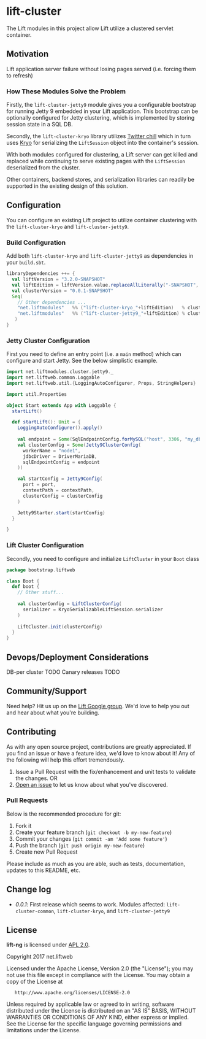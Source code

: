 # lift-cluster

The Lift modules in this project allow Lift utilize a clustered servlet container. 

## Motivation

Lift application server failure without losing pages served (i.e. forcing them to refresh)

### How These Modules Solve the Problem

Firstly, the `lift-cluster-jetty9` module gives you a configurable bootstrap for running Jetty 9 embedded in your Lift application.
This bootstrap can be optionally configured for Jetty clustering, which is implemented by storing session state in a SQL DB.

Secondly, the `lift-cluster-kryo` library utilizes [Twitter chill](https://github.com/twitter/chill) which in turn uses [Kryo](https://github.com/EsotericSoftware/kryo) for serializing the `LiftSession` object into the container's session.

With both modules configured for clustering, a Lift server can get killed and replaced while continuing to serve existing pages with the `LiftSession` deserialized from the cluster.

Other containers, backend stores, and serialization libraries can readily be supported in the existing design of this solution.

## Configuration

You can configure an existing Lift project to utilize container clustering with the `lift-cluster-kryo` and `lift-cluster-jetty9`.

### Build Configuration

Add both `lift-cluster-kryo` and `lift-cluster-jetty9` as dependencies in your `build.sbt`.

```scala
libraryDependencies ++= {
  val liftVersion = "3.2.0-SNAPSHOT" 
  val liftEdition = liftVersion.value.replaceAllLiterally("-SNAPSHOT", "").split('.').take(2).mkString(".")
  val clusterVersion = "0.0.1-SNAPSHOT"
  Seq(
    // Other dependencies ...
    "net.liftmodules"   %% ("lift-cluster-kryo_"+liftEdition)   % clusterVersion % "compile",
    "net.liftmodules"   %% ("lift-cluster-jetty9_"+liftEdition) % clusterVersion % "compile"
   )
}
```

### Jetty Cluster Configuration

First you need to define an entry point (i.e. a `main` method) which can configure and start Jetty.
See the below simplistic example.

```scala
import net.liftmodules.cluster.jetty9._
import net.liftweb.common.Loggable
import net.liftweb.util.{LoggingAutoConfigurer, Props, StringHelpers}

import util.Properties

object Start extends App with Loggable {
  startLift()

  def startLift(): Unit = {
    LoggingAutoConfigurer().apply()
    
    val endpoint = Some(SqlEndpointConfig.forMySQL("host", 3306, "my_db", "user", "password", "extra" -> "param"))
    val clusterConfig = Some(Jetty9ClusterConfig(
      workerName = "node1",
      jdbcDriver = DriverMariaDB,
      sqlEndpointConfig = endpoint
    ))

    val startConfig = Jetty9Config(
      port = port,
      contextPath = contextPath,
      clusterConfig = clusterConfig
    )

    Jetty9Starter.start(startConfig)
  }

}
```

### Lift Cluster Configuration

Secondly, you need to configure and initialize `LiftCluster` in your `Boot` class

```scala
package bootstrap.liftweb

class Boot {
  def boot {
    // Other stuff...
    
    val clusterConfig = LiftClusterConfig(
      serializer = KryoSerializableLiftSession.serializer 
    )
    
    LiftCluster.init(clusterConfig)
  }
}
```

## Devops/Deployment Considerations

DB-per cluster TODO
Canary releases TODO

## Community/Support

Need help?  Hit us up on the [Lift Google group](https://groups.google.com/forum/#!forum/liftweb).
We'd love to help you out and hear about what you're building.

## Contributing

As with any open source project, contributions are greatly appreciated.
If you find an issue or have a feature idea, we'd love to know about it!
Any of the following will help this effort tremendously.

1. Issue a Pull Request with the fix/enhancement and unit tests to validate the changes.  OR
3. [Open an issue](https://github.com/joescii/lift-cluster/issues/new) to let us know about what you've discovered.

### Pull Requests

Below is the recommended procedure for git:

1. Fork it
2. Create your feature branch (`git checkout -b my-new-feature`)
3. Commit your changes (`git commit -am 'Add some feature'`)
4. Push the branch (`git push origin my-new-feature`)
5. Create new Pull Request

Please include as much as you are able, such as tests, documentation, updates to this README, etc.

## Change log
* *0.0.1*: First release which seems to work.
Modules affected: `lift-cluster-common`, `lift-cluster-kryo`, and `lift-cluster-jetty9`

## License

**lift-ng** is licensed under [APL 2.0](http://www.apache.org/licenses/LICENSE-2.0).

Copyright 2017 net.liftweb

   Licensed under the Apache License, Version 2.0 (the "License");
   you may not use this file except in compliance with the License.
   You may obtain a copy of the License at

       http://www.apache.org/licenses/LICENSE-2.0

   Unless required by applicable law or agreed to in writing, software
   distributed under the License is distributed on an "AS IS" BASIS,
   WITHOUT WARRANTIES OR CONDITIONS OF ANY KIND, either express or implied.
   See the License for the specific language governing permissions and
   limitations under the License.


